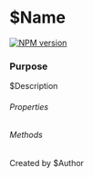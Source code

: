 # $Name

[![NPM version][npm-image]][npm-url]

### Purpose
$Description

###### Properties
<!-- endinject -->

###### Methods
<!-- endinject -->


[npm-image]: https://img.shields.io/badge/NPM-0.0.1-green.svg?style=flat-square
[npm-url]: https://npmjs.org/package/KC

Created by $Author